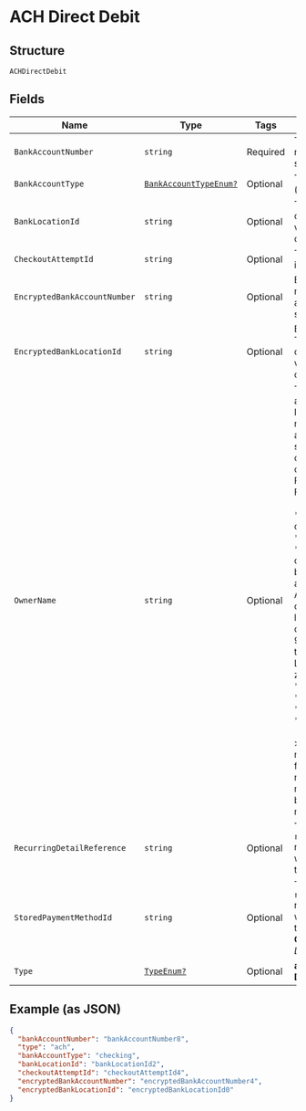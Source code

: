
# ACH Direct Debit

## Structure

`ACHDirectDebit`

## Fields

| Name | Type | Tags | Description |
|  --- | --- | --- | --- |
| `BankAccountNumber` | `string` | Required | The bank account number (without separators). |
| `BankAccountType` | [`BankAccountTypeEnum?`](../../doc/models/bank-account-type-enum.md) | Optional | The bank account type (checking, savings...). |
| `BankLocationId` | `string` | Optional | The bank routing number of the account. The field value is `nil` in most cases. |
| `CheckoutAttemptId` | `string` | Optional | The checkout attempt identifier. |
| `EncryptedBankAccountNumber` | `string` | Optional | Encrypted bank account number. The bank account number (without separators). |
| `EncryptedBankLocationId` | `string` | Optional | Encrypted location id. The bank routing number of the account. The field value is `nil` in most cases. |
| `OwnerName` | `string` | Optional | The name of the bank account holder.<br>If you submit a name with non-Latin characters, we automatically replace some of them with corresponding Latin characters to meet the FATF recommendations. For example:<br><br>* χ12 is converted to ch12.<br>* üA is converted to euA.<br>* Peter Møller is converted to Peter Mller, because banks don't accept 'ø'.<br>  After replacement, the ownerName must have at least three alphanumeric characters (A-Z, a-z, 0-9), and at least one of them must be a valid Latin character (A-Z, a-z). For example:<br>* John17 - allowed.<br>* J17 - allowed.<br>* 171 - not allowed.<br>* John-7 - allowed.<br><br>> If provided details don't match the required format, the response returns the error message: 203 'Invalid bank account holder name'. |
| `RecurringDetailReference` | `string` | Optional | This is the `recurringDetailReference` returned in the response when you created the token. |
| `StoredPaymentMethodId` | `string` | Optional | This is the `recurringDetailReference` returned in the response when you created the token.<br>**Constraints**: *Maximum Length*: `64` |
| `Type` | [`TypeEnum?`](../../doc/models/type-enum.md) | Optional | **ach**<br>**Default**: `TypeEnum.ach` |

## Example (as JSON)

```json
{
  "bankAccountNumber": "bankAccountNumber8",
  "type": "ach",
  "bankAccountType": "checking",
  "bankLocationId": "bankLocationId2",
  "checkoutAttemptId": "checkoutAttemptId4",
  "encryptedBankAccountNumber": "encryptedBankAccountNumber4",
  "encryptedBankLocationId": "encryptedBankLocationId0"
}
```

